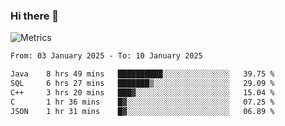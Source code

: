 ### Hi there 👋

![Metrics](https://github.com/radoapx/radoapx/blob/main/github-metrics.svg)

<!--START_SECTION:waka-->

```txt
From: 03 January 2025 - To: 10 January 2025

Java    8 hrs 49 mins   ██████████░░░░░░░░░░░░░░░   39.75 %
SQL     6 hrs 27 mins   ███████▒░░░░░░░░░░░░░░░░░   29.09 %
C++     3 hrs 20 mins   ███▓░░░░░░░░░░░░░░░░░░░░░   15.04 %
C       1 hr 36 mins    █▓░░░░░░░░░░░░░░░░░░░░░░░   07.25 %
JSON    1 hr 31 mins    █▓░░░░░░░░░░░░░░░░░░░░░░░   06.89 %
```

<!--END_SECTION:waka-->

<!--
**radoapx/radoapx** is a ✨ _special_ ✨ repository because its `README.md` (this file) appears on your GitHub profile.

Here are some ideas to get you started:

- 🔭 I’m currently working on ...
- 🌱 I’m currently learning ...
- 👯 I’m looking to collaborate on ...
- 🤔 I’m looking for help with ...
- 💬 Ask me about ...
- 📫 How to reach me: ...
- 😄 Pronouns: ...
- ⚡ Fun fact: ...
-->

